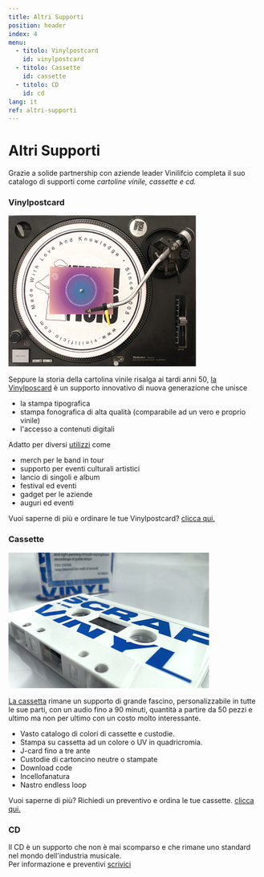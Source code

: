 ```yaml
---
title: Altri Supporti
position: header
index: 4
menu:
  - titolo: Vinylpostcard
    id: vinylpostcard
  - titolo: Cassette
    id: cassette
  - titolo: CD
    id: cd
lang: it
ref: altri-supporti
---
```

# Altri Supporti
Grazie a solide partnership con aziende leader Vinilifcio completa il suo catalogo di supporti come _cartoline vinile, cassette e cd._ 

### Vinylpostcard

<a href="/vpc/">![vinylpostcard](/img/vpc_giradischi.jpg)</a>

Seppure la storia della cartolina vinile risalga ai tardi anni 50, <a href="/vpc/">la Vinylposcard</a> è un supporto innovativo di nuova generazione che unisce 
- la stampa tipografica
- stampa fonografica di alta qualità (comparabile ad un vero e proprio vinile)
- l'accesso a contenuti digitali

Adatto per diversi <a href="/vpc/#utilizzi">utilizzi</a> come 
- merch per le band in tour
- supporto per eventi culturali artistici
- lancio di singoli e album
- festival ed eventi
- gadget per le aziende
- auguri ed eventi

Vuoi saperne di più e ordinare le tue Vinylpostcard? <a href="/vpc/">clicca qui.</a>

### Cassette

<a href="/cassette/">![cassetta](/img/cassette_scrapvinyl01.jpg)</a> 

<a href="/cassette/">La cassetta</a> rimane un supporto di grande fascino, personalizzabile in tutte le sue parti, con un audio fino a 90 minuti, quantità a partire da 50 pezzi e ultimo ma non per ultimo con un costo molto interessante.

- Vasto catalogo di colori di cassette e custodie.
- Stampa su cassetta ad un colore o UV in quadricromia.
- J-card fino a tre ante
- Custodie di cartoncino neutre o stampate
- Download code
- Incellofanatura
- Nastro endless loop

Vuoi saperne di più? Richiedi un preventivo e ordina le tue cassette. <a href="/cassette/">clicca qui.</a>


### CD

Il CD è un supporto che non è mai scomparso e che rimane uno standard nel mondo dell'industria musicale.\
Per informazione e preventivi <a href="mailto:info@vinilificio.com">scrivici</a>
